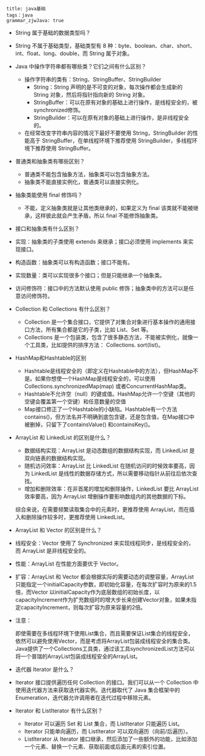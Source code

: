 ```
title: java基础
tags：java
grammar_zjwJava: true
```

- String 属于基础的数据类型吗？
  
- String 不属于基础类型，基础类型有 8 种：byte、boolean、char、short、int、float、long、double，而 String 属于对象。
  
- Java 中操作字符串都有哪些类？它们之间有什么区别？

  - 操作字符串的类有：String、StringBuffer、StringBuilder
    - String：String 声明的是不可变的对象，每次操作都会生成新的 String 对象，然后将指针指向新的 String 对象。
    - StringBuffer：可以在原有对象的基础上进行操作，是线程安全的，被synchronized修饰。
    - StringBuilder：可以在原有对象的基础上进行操作，是非线程安全的。
  - 在经常改变字符串内容的情况下最好不要使用 String，StringBuilder 的性能高于 StringBuffer，在单线程环境下推荐使用 StringBuilder，多线程环境下推荐使用 StringBuffer。

- 普通类和抽象类有哪些区别？

  - 普通类不能包含抽象方法，抽象类可以包含抽象方法。
  - 抽象类不能直接实例化，普通类可以直接实例化。

- 抽象类能使用 final 修饰吗？

  - 不能，定义抽象类就是让其他类继承的，如果定义为 final 该类就不能被继承，这样彼此就会产生矛盾，所以 final 不能修饰抽象类。

-  接口和抽象类有什么区别？

  - 实现：抽象类的子类使用 extends 来继承；接口必须使用 implements 来实现接口。
  - 构造函数：抽象类可以有构造函数；接口不能有。
  - 实现数量：类可以实现很多个接口；但是只能继承一个抽象类。
  - 访问修饰符：接口中的方法默认使用 public 修饰；抽象类中的方法可以是任意访问修饰符。

- Collection 和 Collections 有什么区别？

  - Collection 是一个集合接口，它提供了对集合对象进行基本操作的通用接口方法，所有集合都是它的子类，比如 List、Set 等。
  - Collections 是一个包装类，包含了很多静态方法，不能被实例化，就像一个工具类，比如提供的排序方法： Collections. sort(list)。

- HashMap和Hashtable的区别

  - Hashtable是线程安全的（即定义在Hashtable中的方法），但HashMap不是。如果你想使一个HashMap是线程安全的，可以使用 Collections.synchronizedMap(map) 或者ConcurrentHashMap类。
  - Hashtable不允许空（null）的键或值。HashMap允许一个空键（其他的空键会覆盖第一个空键）和任意数量的空值
  - Map接口修正了一个Hashtable的小缺陷。Hashtable有一个方法contains()，但方法名并不明确到底包含键，还是包含值，在Map接口中被删掉，只留下了containsValue() 和containsKey()。

- ArrayList 和 LinkedList 的区别是什么？

  - 数据结构实现：ArrayList 是动态数组的数据结构实现，而 LinkedList 是双向链表的数据结构实现。
  - 随机访问效率：ArrayList 比 LinkedList 在随机访问的时候效率要高，因为 LinkedList 是线性的数据存储方式，所以需要移动指针从前往后依次查找。
  - 增加和删除效率：在非首尾的增加和删除操作，LinkedList 要比 ArrayList 效率要高，因为 ArrayList 增删操作要影响数组内的其他数据的下标。

  综合来说，在需要频繁读取集合中的元素时，更推荐使用 ArrayList，而在插入和删除操作较多时，更推荐使用 LinkedList。

-  ArrayList 和 Vector 的区别是什么？

  - 线程安全：Vector 使用了 Synchronized 来实现线程同步，是线程安全的，而 ArrayList 是非线程安全的。

  - 性能：ArrayList 在性能方面要优于 Vector。

  - 扩容：ArrayList 和 Vector 都会根据实际的需要动态的调整容量，ArrayList 只能指定一个initialCapacity参数，即初始化容量，在每次扩容时为原来的1.5倍，而Vector 以initialCapacity作为底层数组的初始长度，以capacityIncrement作为扩充数组时的增大步长来创建Vector对象，如果未指定capacityIncrement，则每次扩容为原来容量的2倍。

  - 注意：

    即使需要在多线程环境下使用List集合，而且需要保证List集合的线程安全，依然可以避免使用Vector，而是考虑将ArrayList包装成线程安全的集合类。Java提供了一个Collections工具类，通过该工具synchronizedList方法可以将一个普瑞的ArrayList包装成线程安全的ArrayList。

-  迭代器 Iterator 是什么？

  - Iterator 接口提供遍历任何 Collection 的接口。我们可以从一个 Collection 中使用迭代器方法来获取迭代器实例。迭代器取代了 Java 集合框架中的 Enumeration，迭代器允许调用者在迭代过程中移除元素。

- Iterator 和 ListIterator 有什么区别？

  - Iterator 可以遍历 Set 和 List 集合，而 ListIterator 只能遍历 List。
  - Iterator 只能单向遍历，而 ListIterator 可以双向遍历（向前/后遍历）。
  - ListIterator 从 Iterator 接口继承，然后添加了一些额外的功能，比如添加一个元素、替换一个元素、获取前面或后面元素的索引位置。